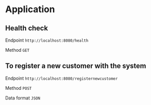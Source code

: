 # Application

## Health check

Endpoint `http://localhost:8080/health`

Method `GET`

## To register a new customer with the system

Endpoint `http://localhost:8080/registernewcustomer`

Method `POST`

Data format `JSON`
